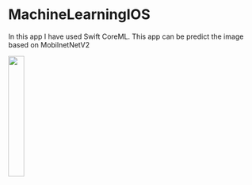 # MachineLearningIOS

In this app I have used Swift CoreML. This app can be predict the image based on MobilnetNetV2


<img src="MachineLearning/MachineLearning/image.png" width=25% height=25%)>

